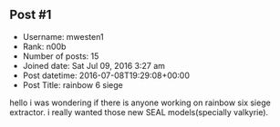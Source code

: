 ## Post #1
- Username: mwesten1
- Rank: n00b
- Number of posts: 15
- Joined date: Sat Jul 09, 2016 3:27 am
- Post datetime: 2016-07-08T19:29:08+00:00
- Post Title: rainbow 6 siege

hello i was wondering if there is anyone working on rainbow six siege extractor. i really wanted those new SEAL models(specially valkyrie).
